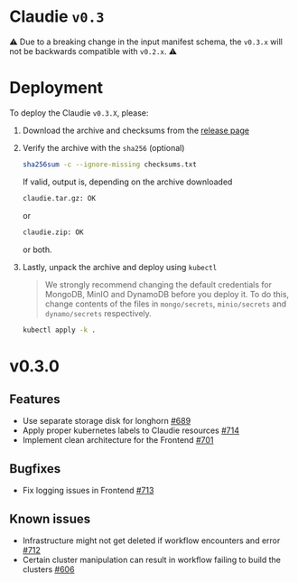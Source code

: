 # Claudie `v0.3`

:warning: Due to a breaking change in the input manifest schema, the `v0.3.x` will not be backwards compatible with `v0.2.x`. :warning:

# Deployment

To deploy the Claudie `v0.3.X`, please:

1. Download the archive and checksums from the [release page](https://github.com/berops/claudie/releases)

2. Verify the archive with the `sha256` (optional)

    ```sh
    sha256sum -c --ignore-missing checksums.txt
    ```

    If valid, output is, depending on the archive downloaded

    ```sh
    claudie.tar.gz: OK
    ```

    or

    ```sh
    claudie.zip: OK
    ```

    or both.

3. Lastly, unpack the archive and deploy using `kubectl`

    > We strongly recommend changing the default credentials for MongoDB, MinIO and DynamoDB before you deploy it. To do this, change contents of the files in `mongo/secrets`, `minio/secrets` and `dynamo/secrets` respectively.

    ```sh
    kubectl apply -k .
    ```

# v0.3.0

## Features

- Use separate storage disk for longhorn [#689](https://github.com/berops/claudie/pull/698)
- Apply proper kubernetes labels to Claudie resources [#714](https://github.com/berops/claudie/pull/714)
- Implement clean architecture for the Frontend [#701](https://github.com/berops/claudie/pull/701)

## Bugfixes

- Fix logging issues in Frontend [#713](https://github.com/berops/claudie/pull/713)

## Known issues

- Infrastructure might not get deleted if workflow encounters and error [#712](https://github.com/berops/claudie/issues/712)
- Certain cluster manipulation can result in workflow failing to build the clusters [#606](https://github.com/berops/claudie/issues/606)